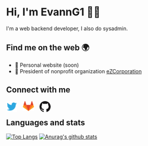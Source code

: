 # Hi, I'm EvannG1 🙋‍♂️
I'm a web backend developer, I also do sysadmin.

## Find me on the web 🌍
- 🚧 Personal website (soon)
- 🚀 President of nonprofit organization [eZCorporation](https://ezcorp.io/)

## Connect with me
<a href="https://twitter.com/EliottRBT">
    <img alt="EvannG1 | Twitter" align="left" width="30px" style="margin-right:15px" src="https://raw.githubusercontent.com/EvannG1/EvannG1/main/twitter.svg" />
  </a>
<a href="https://git.ezcorp.io/evann.gehin">
  <img alt="EvannG1 | GitLab" align="left" width="30px" style="margin-right:15px" src="https://raw.githubusercontent.com/EvannG1/EvannG1/main/gitlab.svg" />
</a>
<a href="https://github.com/EvannG1">
  <img alt="EvannG1 | GitHub" align="left" width="30px" style="margin-right:15px" src="https://raw.githubusercontent.com/github/explore/78df643247d429f6cc873026c0622819ad797942/topics/github/github.png" />
</a>

<br/>

## Languages and stats

[![Top Langs](https://github-readme-stats.vercel.app/api/top-langs/?username=evanng1&show_icoons=true&theme=tokyonight)](https://github.com/anuraghazra/github-readme-stats)
[![Anurag's github stats](https://github-readme-stats.vercel.app/api?username=evanng1&show_icons=true&theme=tokyonight)](https://github.com/anuraghazra/github-readme-stats)
